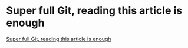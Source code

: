 # Super full Git, reading this article is enough
[Super full Git, reading this article is enough](https://aiwithcloud.com/2022/09/16/super_full_git_reading_this_article_is_enough/)